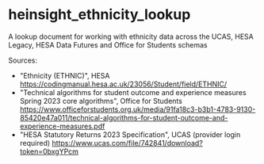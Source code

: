 # heinsight_ethnicity_lookup
A lookup document for working with ethnicity data across the UCAS, HESA Legacy, HESA Data Futures and Office for Students schemas

Sources:
- "Ethnicity (ETHNIC)", HESA https://codingmanual.hesa.ac.uk/23056/Student/field/ETHNIC/
- "Technical algorithms for student outcome and experience measures Spring 2023 core algorithms", Office for Students https://www.officeforstudents.org.uk/media/91fa18c3-b3b1-4783-9130-85420e47a011/technical-algorithms-for-student-outcome-and-experience-measures.pdf
- "HESA Statutory Returns 2023 Specification", UCAS (provider login required) https://www.ucas.com/file/742841/download?token=0bxgYPcm
